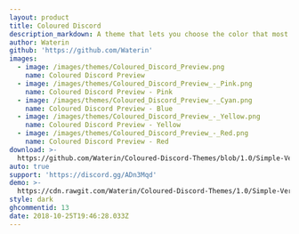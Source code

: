 ```yaml
---
layout: product
title: Coloured Discord
description_markdown: A theme that lets you choose the color that most suits you.
author: Waterin
github: 'https://github.com/Waterin'
images:
  - image: /images/themes/Coloured_Discord_Preview.png
    name: Coloured Discord Preview
  - image: /images/themes/Coloured_Discord_Preview_-_Pink.png
    name: Coloured Discord Preview - Pink
  - image: /images/themes/Coloured_Discord_Preview_-_Cyan.png
    name: Coloured Discord Preview - Blue
  - image: /images/themes/Coloured_Discord_Preview_-_Yellow.png
    name: Coloured Discord Preview - Yellow
  - image: /images/themes/Coloured_Discord_Preview_-_Red.png
    name: Coloured Discord Preview - Red
download: >-
  https://github.com/Waterin/Coloured-Discord-Themes/blob/1.0/Simple-Version/Coloured-Discord-Themes-RGB.theme.css
auto: true
support: 'https://discord.gg/ADn3Mqd'
demo: >-
  https://cdn.rawgit.com/Waterin/Coloured-Discord-Themes/1.0/Simple-Version/Coloured-Discord-Themes-RGB.theme.css
style: dark
ghcommentid: 13
date: 2018-10-25T19:46:28.033Z
---
```


